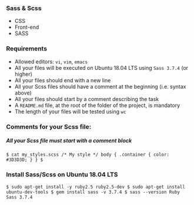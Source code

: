 ### Sass & Scss
* CSS
* Front-end
* SASS


### Requirements
* Allowed editors: `vi`, `vim`, `emacs`
* All your files will be executed on Ubuntu 18.04 LTS using `Sass 3.7.4` (or higher)
* All your files should end with a new line
* All your Scss files should have a comment at the beginning (i.e. syntax above)
* All your files should start by a comment describing the task
* A `README.md` file, at the root of the folder of the project, is mandatory
* The length of your files will be tested using `wc`


### Comments for your Scss file:
##### *All your Scss file must start with a comment block*

  `$ cat my_styles.scss
  /* My style */
  body {
      .container {
          color: #3D3D3D;
      }
  }
  $`


### Install Sass/Scss on Ubuntu 18.04 LTS
  `$ sudo apt-get install -y ruby2.5 ruby2.5-dev
  $ sudo apt-get install ubuntu-dev-tools
  $ gem install sass -v 3.7.4
  $ sass --version
  Ruby Sass 3.7.4`
